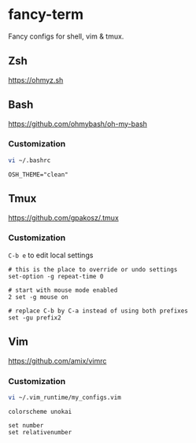 # fancy-term
Fancy configs for shell, vim &amp; tmux.

## Zsh

https://ohmyz.sh

## Bash

https://github.com/ohmybash/oh-my-bash

### Customization

```sh
vi ~/.bashrc
```

```
OSH_THEME="clean"
```

## Tmux

https://github.com/gpakosz/.tmux

### Customization

`C-b e` to edit local settings

```
# this is the place to override or undo settings
set-option -g repeat-time 0

# start with mouse mode enabled
2 set -g mouse on

# replace C-b by C-a instead of using both prefixes
set -gu prefix2
```

## Vim

https://github.com/amix/vimrc

### Customization

```sh
vi ~/.vim_runtime/my_configs.vim
```

```
colorscheme unokai

set number
set relativenumber
```
